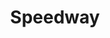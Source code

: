 ---
title: "Speedway"
url: /greenville/speedway-greenville-boulevard-southeast/
shop: Lebensmittel
---